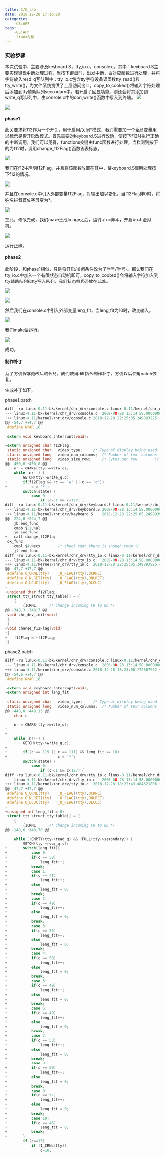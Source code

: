 ```yaml
---
title: I/O_lab
date: 2018-12-28 17:16:28
categories:
    -CS:APP
tags:
    -CS:APP
    -linux内核
---
```


### 实验步骤

<!-- more -->

本次试验中，主要涉及keyboard.S，tty_io.c，console.c。其中：keyboard.S主要实现键盘中断处理过程，当按下键盘时，出发中断，由对应函数进行处理，并将字符放入read_q写队列中；tty_io.c包含tty字符设备读函数tty_read()和tty_write()，为文件系统提供了上层访问接口，copy_to_cooked()将输入字符处理后添加到tty辅助队列secondary中，若开启了回显功能，则还会将其添加到write_q写队列中，由console.c中的con_write()函数中写入到终端。
![](I-O-lab/lab4.png)

![](I-O-lab/struct.png)

#### phase1

此关要求将f12作为一个开关，用于启用/关闭*模式，我们需要加一个全局变量用以标示是否开启改模式。首先需要对keyboard.S进行改动，使按下f12时执行正确的中断调用。我们可以见得，functions按键由func函数进行处理，当检测到按下的为f12时，调用change_f12Flag()函数该表标志。

![](I-O-lab/keyboard.png)

我们在f12中声明f12Flag，并且将该函数放置在其中，供keyboard.S调用处理按下f12的情况。

![](I-O-lab/tty.png)

并且在console.c中引入外部变量f12Flag，对输出加以变化，当f12Flag非0时，将姓名拼音首位字母变为*。

![](I-O-lab/con_w.png)

至此，修改完成，我们make生成image之后，运行./run脚本，开启boch虚拟机。

![](I-O-lab/run.png)

运行正确。

#### phase2

此阶段，和phase1相似，只是将开启/关闭条件改为了学号/学号-。那么我们在tty_io.c中加入一个有限状态自动机即可，copy_to_cooked()会将输入字符加入到tty辅助队列和tty写入队列，我们状态机代码放在此处。

![](I-O-lab/long_fit.png)

![](I-O-lab/machine.png)

然后我们在console.c中引入外部变量leng_fit，当leng_fit为10时，改变输入。

![](I-O-lab/con2.png)

我们make后运行。

![](I-O-lab/run2.png)

成功。

#### 制作补丁

为了方便保存更改后的代码，我们使用diff指令制作补丁，方便以后使用patch恢复。

生成补丁如下。

phase1.patch

```c
diff -ru linux-0.11-bk/kernel/chr_drv/console.c linux-0.11/kernel/chr_drv/console.c
--- linux-0.11-bk/kernel/chr_drv/console.c	2008-08-28 13:14:58.000000000 +0800
+++ linux-0.11/kernel/chr_drv/console.c	2018-12-28 22:25:05.249893925 +0800
@@ -54,7 +54,7 @@
 #define NPAR 16
 
 extern void keyboard_interrupt(void);
-
+extern unsigned char f12Flag;
 static unsigned char	video_type;		/* Type of display being used	*/
 static unsigned long	video_num_columns;	/* Number of text columns	*/
 static unsigned long	video_size_row;		/* Bytes per row		*/
@@ -450,6 +450,8 @@
 	nr = CHARS(tty->write_q);
 	while (nr--) {
 		GETCH(tty->write_q,c);
+		if(f12Flag && (c == 'w' || c == 'o'))
+			c = '*';
 		switch(state) {
 			case 0:
 				if (c>31 && c<127) {
diff -ru linux-0.11-bk/kernel/chr_drv/keyboard.S linux-0.11/kernel/chr_drv/keyboard.S
--- linux-0.11-bk/kernel/chr_drv/keyboard.S	2008-08-28 13:14:58.000000000 +0800
+++ linux-0.11/kernel/chr_drv/keyboard.S	2018-12-28 22:25:05.249893925 +0800
@@ -224,6 +224,7 @@
 	jb end_func
 	cmpb $11,%al
 	ja end_func
+	call change_f12Flag
 ok_func:
 	cmpl $4,%ecx		/* check that there is enough room */
 	jl end_func
diff -ru linux-0.11-bk/kernel/chr_drv/tty_io.c linux-0.11/kernel/chr_drv/tty_io.c
--- linux-0.11-bk/kernel/chr_drv/tty_io.c	2008-08-28 13:14:58.000000000 +0800
+++ linux-0.11/kernel/chr_drv/tty_io.c	2018-12-28 22:25:05.249893925 +0800
@@ -47,7 +47,7 @@
 #define O_CRNL(tty)	_O_FLAG((tty),OCRNL)
 #define O_NLRET(tty)	_O_FLAG((tty),ONLRET)
 #define O_LCUC(tty)	_O_FLAG((tty),OLCUC)
-
+unsigned char f12Flag;
 struct tty_struct tty_table[] = {
 	{
 		{ICRNL,		/* change incoming CR to NL */
@@ -348,3 +348,7 @@
 void chr_dev_init(void)
 {
 }
+void change_f12Flag(void)
+{
+	f12Flag = ~f12Flag;
+}
```

phase2.patch

```c
diff -ru linux-0.11-bk/kernel/chr_drv/console.c linux-0.11/kernel/chr_drv/console.c
--- linux-0.11-bk/kernel/chr_drv/console.c	2008-08-28 13:14:58.000000000 +0800
+++ linux-0.11/kernel/chr_drv/console.c	2018-12-28 18:23:00.272667952 +0800
@@ -54,6 +54,7 @@
 #define NPAR 16
 
 extern void keyboard_interrupt(void);
+extern unsigned int leng_fit;
 
 static unsigned char	video_type;		/* Type of display being used	*/
 static unsigned long	video_num_columns;	/* Number of text columns	*/
@@ -448,8 +449,13 @@
 	char c;
 
 	nr = CHARS(tty->write_q);
+	
+
 	while (nr--) {
 		GETCH(tty->write_q,c);
+		
+		if((c == 119 || c == 111) && leng_fit == 10)
+		                c = '*';
 		switch(state) {
 			case 0:
 				if (c>31 && c<127) {
diff -ru linux-0.11-bk/kernel/chr_drv/tty_io.c linux-0.11/kernel/chr_drv/tty_io.c
--- linux-0.11-bk/kernel/chr_drv/tty_io.c	2008-08-28 13:14:58.000000000 +0800
+++ linux-0.11/kernel/chr_drv/tty_io.c	2018-12-28 18:22:43.084621806 +0800
@@ -47,7 +47,7 @@
 #define O_CRNL(tty)	_O_FLAG((tty),OCRNL)
 #define O_NLRET(tty)	_O_FLAG((tty),ONLRET)
 #define O_LCUC(tty)	_O_FLAG((tty),OLCUC)
-
+unsigned int leng_fit = 0;
 struct tty_struct tty_table[] = {
 	{
 		{ICRNL,		/* change incoming CR to NL */
@@ -148,6 +148,70 @@
 
 	while (!EMPTY(tty->read_q) && !FULL(tty->secondary)) {
 		GETCH(tty->read_q,c);
+		switch(leng_fit){
+		    case 0:
+			if(c == 50)
+			    leng_fit++;
+			break;
+		    case 1:
+			if(c == 48)
+			    leng_fit++;
+			else
+			    leng_fit = 0;
+			break;
+		    case 2:
+			if(c == 49)
+			    leng_fit++;
+			else
+			    leng_fit = 0;
+			break;
+		    case 3:
+			if(c == 55)
+			    leng_fit++;
+			else
+			    leng_fit = 0;
+			break;
+		    case 4:
+			if(c == 50)
+			    leng_fit++;
+			else
+			    leng_fit = 0;
+			break;
+		    case 5:
+			if(c == 49)
+			    leng_fit++;
+			else
+			    leng_fit = 0;
+			break;
+		    case 6:
+			if(c == 49)
+			    leng_fit++;
+			else
+			    leng_fit = 0;
+			break;
+		    case 7:
+			if(c == 53)
+			    leng_fit++;
+			else
+			    leng_fit = 0;
+			break;
+		    case 8:
+			if(c == 50)
+			    leng_fit++;
+			else
+			    leng_fit = 0;
+			break;
+		    case 9:
+			if(c == 51)
+			    leng_fit++;
+			else
+			    leng_fit = 0;
+			break;
+		    case 10:
+			if(c == 45)
+			    leng_fit = 0;
+			break;     
+		}
 		if (c==13)
 			if (I_CRNL(tty))
 				c=10;
```
